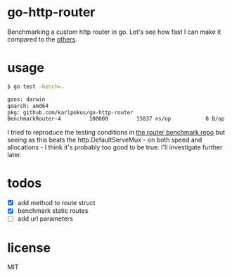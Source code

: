 # go-http-router
Benchmarking a custom http router in go. Let's see how fast I can make it compared to the [others](https://github.com/julienschmidt/go-http-routing-benchmark).

# usage
```bash
$ go test -bench=.

goos: darwin
goarch: amd64
pkg: github.com/karlpokus/go-http-router
BenchmarkRouter-4   	  100000	     15837 ns/op	       0 B/op	       0 allocs/op
```

I tried to reproduce the testing conditions in [the router benchmark repo](https://github.com/julienschmidt/go-http-routing-benchmark) but seeing as this beats the http.DefaultServeMux - on both speed and allocations - I think it's probably too good to be true. I'll investigate further later.

# todos
- [x] add method to route struct
- [x] benchmark static routes
- [ ] add url parameters

# license
MIT
